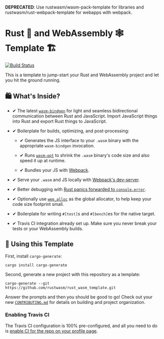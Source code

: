 <meta charset="utf-8"/>

**DEPRECATED**: Use rustwasm/wasm-pack-template for libraries and rustwasm/rust-webpack-template for webapps with webpack.

# Rust 🦀 and WebAssembly 🕸 Template 🏗

[![Build Status](https://travis-ci.org/rustwasm/rust_wasm_template.svg?branch=master)](https://travis-ci.org/rustwasm/rust_wasm_template)

This is a template to jump-start your Rust and WebAssembly project and let you
hit the ground running.

## 🛍 What's Inside?

* ✔ The latest [`wasm-bindgen`](https://github.com/rustwasm/wasm-bindgen) for
  light and seamless bidirectional communication between Rust and
  JavaScript. Import JavaScript things into Rust and export Rust things to
  JavaScript.

* ✔ Boilerplate for builds, optimizing, and post-processing:

  * ✔ Generates the JS interface to your `.wasm` binary with the appropriate
    `wasm-bindgen` invocation.

  * ✔ Runs [`wasm-opt`](https://github.com/WebAssembly/binaryen) to shrink the
    `.wasm` binary's code size and also speed it up at runtime.

  * ✔ Bundles your JS with [Webpack](https://webpack.js.org/).

* ✔ Serve your `.wasm` and JS locally with [Webpack's
  dev-server](https://github.com/webpack/webpack-dev-server/).

* ✔ Better debugging with [Rust panics forwarded to
  `console.error`](https://github.com/rustwasm/console_error_panic_hook).

* ✔ Optionally use [`wee_alloc`](https://github.com/rustwasm/wee_alloc) as the
  global allocator, to help keep your code size footprint small.

* ✔ Boilerplate for writing `#[test]`s and `#[bench]`es for the native target.

* ✔ Travis CI integration already set up. Make sure you never break your tests
  or your WebAssembly builds.

## 🤸 Using this Template

First, install `cargo-generate`:

```
cargo install cargo-generate
```

Second, generate a new project with this repository as a template:

```
cargo-generate --git https://github.com/rustwasm/rust_wasm_template.git
```

Answer the prompts and then you should be good to go! Check out your new
[`CONTRIBUTING.md`](./CONTRIBUTING.md) for details on building and project
organization.

### Enabling Travis CI

The Travis CI configuration is 100% pre-configured, and all you need to do is
[enable CI for the repo on your profile page](https://travis-ci.org/profile/).
